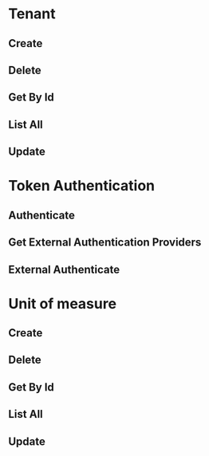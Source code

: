 # Tenant

## Create

## Delete

## Get By Id

## List All

## Update

# Token Authentication

## Authenticate

## Get External Authentication Providers

## External Authenticate

# Unit of measure

## Create

## Delete

## Get By Id

## List All

## Update